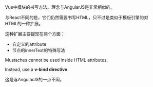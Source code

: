Vue中模块的书写方法、理念与AngularJS是非常相似的。

与React不同的是，它们仍然需要书写HTML，只不过是类似于模板引擎的对HTML的一种扩展。

这种扩展主要提现在两个方面：

- 自定义的attribute
- 节点的innerText的特殊写法

Mustaches cannot be used inside HTML attributes.

Instead, use a **v-bind directive**.

这是与AngularJS的一点不同。